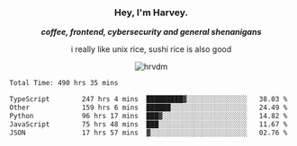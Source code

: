 <div align="center">
    <h3> Hey, I'm Harvey.</h3>
    <p><i><b>coffee, frontend, cybersecurity and general shenanigans</b></i></p>
    <p>i really like unix rice, sushi rice is also good</p>
</div>

<p align="center">  <img src="https://komarev.com/ghpvc/?username=hrvdm&label=Views&color=252733&style=for-the-badge" alt="hrvdm" /> </p>

<!--START_SECTION:waka-->

```txt
Total Time: 490 hrs 35 mins

TypeScript        247 hrs 4 mins  █████████▓░░░░░░░░░░░░░░░   38.03 %
Other             159 hrs 6 mins  ██████░░░░░░░░░░░░░░░░░░░   24.49 %
Python            96 hrs 17 mins  ███▓░░░░░░░░░░░░░░░░░░░░░   14.82 %
JavaScript        75 hrs 48 mins  ███░░░░░░░░░░░░░░░░░░░░░░   11.67 %
JSON              17 hrs 57 mins  ▓░░░░░░░░░░░░░░░░░░░░░░░░   02.76 %
```

<!--END_SECTION:waka-->
